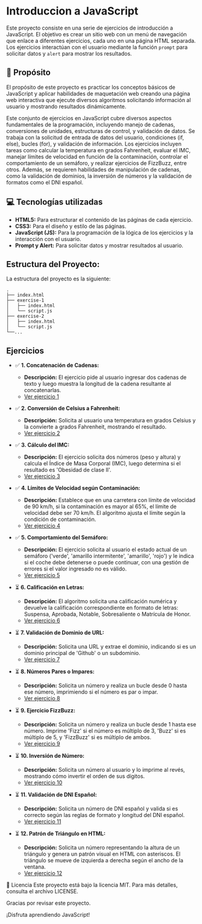 # **Introduccion a JavaScript**

Este proyecto consiste en una serie de ejercicios de introducción a JavaScript. El objetivo es crear un sitio web con un menú de navegación que enlace a diferentes ejercicios, cada uno en una página HTML separada. Los ejercicios interactúan con el usuario mediante la función `prompt` para solicitar datos y `alert` para mostrar los resultados.

## 🚀 **Propósito**

El propósito de este proyecto es practicar los conceptos básicos de JavaScript y aplicar habilidades de maquetación web creando una página web interactiva que ejecute diversos algoritmos solicitando información al usuario y mostrando resultados dinámicamente.

Este conjunto de ejercicios en JavaScript cubre diversos aspectos fundamentales de la programación, incluyendo manejo de cadenas, conversiones de unidades, estructuras de control, y validación de datos. Se trabaja con la solicitud de entrada de datos del usuario, condiciones (if, else), bucles (for), y validación de información. Los ejercicios incluyen tareas como calcular la temperatura en grados Fahrenheit, evaluar el IMC, manejar límites de velocidad en función de la contaminación, controlar el comportamiento de un semáforo, y realizar ejercicios de FizzBuzz, entre otros. Además, se requieren habilidades de manipulación de cadenas, como la validación de dominios, la inversión de números y la validación de formatos como el DNI español.

## 💻 **Tecnologías utilizadas**

- **HTML5:** Para estructurar el contenido de las páginas de cada ejercicio.
- **CSS3:** Para el diseño y estilo de las páginas.
- **JavaScript (JS):** Para la programación de la lógica de los ejercicios y la interacción con el usuario.
- **Prompt y Alert:** Para solicitar datos y mostrar resultados al usuario.

## **Estructura del Proyecto:**
La estructura del proyecto es la siguiente:

```plaintext
.
├── index.html
├── exercise-1
│   ├── index.html
│   └── script.js
├── exercise-2
│   ├── index.html
│   └── script.js
└──...
```

## **Ejercicios**

- ✅ **1. Concatenación de Cadenas:** 
    - **Descripción:** El ejercicio pide al usuario ingresar dos cadenas de texto y luego muestra la longitud de la cadena resultante al concatenarlas.
    - [Ver ejercicio 1](./exercise-one/)

- ✅ **2. Conversión de Celsius a Fahrenheit:** 
    - **Descripción:** Solicita al usuario una temperatura en grados Celsius y la convierte a grados Fahrenheit, mostrando el resultado.
    - [Ver ejercicio 2](./exercise-two/)

- ✅ **3. Cálculo del IMC:** 
    - **Descripción:** El ejercicio solicita dos números (peso y altura) y calcula el Índice de Masa Corporal (IMC), luego determina si el resultado es 'Obesidad de clase II'.
    - [Ver ejercicio 3](./exercise-three/)

- ✅ **4. Límites de Velocidad según Contaminación:** 
    - **Descripción:** Establece que en una carretera con límite de velocidad de 90 km/h, si la contaminación es mayor al 65%, el límite de velocidad debe ser 70 km/h. El algoritmo ajusta el límite según la condición de contaminación.
    - [Ver ejercicio 4](./exercise-four/)

- ✅ **5. Comportamiento del Semáforo:** 
    - **Descripción:** El ejercicio solicita al usuario el estado actual de un semáforo ('verde', 'amarillo intermitente', 'amarillo', 'rojo') y le indica si el coche debe detenerse o puede continuar, con una gestión de errores si el valor ingresado no es válido.
    - [Ver ejercicio 5](./exercise-five/)

- ⏳ **6. Calificación en Letras:** 
    - **Descripción:** El algoritmo solicita una calificación numérica y devuelve la calificación correspondiente en formato de letras: Suspensa, Aprobada, Notable, Sobresaliente o Matrícula de Honor.
    - [Ver ejercicio 6](./exercise-six/)

- ⏳ **7. Validación de Dominio de URL:** 
    - **Descripción:** Solicita una URL y extrae el dominio, indicando si es un dominio principal de 'Github' o un subdominio.
    - [Ver ejercicio 7](./exercise-seven/)

- ⏳ **8. Números Pares o Impares:** 
    - **Descripción:** Solicita un número y realiza un bucle desde 0 hasta ese número, imprimiendo si el número es par o impar.
    - [Ver ejercicio 8](./exercise-eight/)

- ⏳ **9. Ejercicio FizzBuzz:** 
    - **Descripción:** Solicita un número y realiza un bucle desde 1 hasta ese número. Imprime 'Fizz' si el número es múltiplo de 3, 'Buzz' si es múltiplo de 5, y 'FizzBuzz' si es múltiplo de ambos.
    - [Ver ejercicio 9](./exercise-nine/)

- ⏳ **10. Inversión de Número:** 
    - **Descripción:** Solicita un número al usuario y lo imprime al revés, mostrando cómo invertir el orden de sus dígitos.
    - [Ver ejercicio 10](./exercise-ten/)

- ⏳ **11. Validación de DNI Español:** 
    - **Descripción:** Solicita un número de DNI español y valida si es correcto según las reglas de formato y longitud del DNI español.
    - [Ver ejercicio 11](./exercise-eleven/)

- ⏳ **12. Patrón de Triángulo en HTML:** 
    - **Descripción:** Solicita un número representando la altura de un triángulo y genera un patrón visual en HTML con asteriscos. El triángulo se mueve de izquierda a derecha según el ancho de la ventana.
    - [Ver ejercicio 12](./exercise-twelve/)



📜 Licencia Este proyecto está bajo la licencia MIT. Para más detalles, consulta el archivo LICENSE.

Gracias por revisar este proyecto.

¡Disfruta aprendiendo JavaScript!